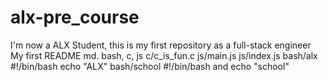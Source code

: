 # alx-pre_course
I'm now a ALX Student, this is my first repository as a full-stack engineer
My first README md.
bash, c, js
c/c_is_fun.c
js/main.js
js/index.js
bash/alx #!/bin/bash echo "ALX"
bash/school #!/bin/bash and echo "school"
